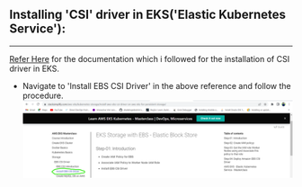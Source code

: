 ## Installing 'CSI' driver in EKS('Elastic Kubernetes Service'):
----------------------------------------------------------------
[Refer Here](https://www.stacksimplify.com/aws-eks/kubernetes-storage/create-kubernetes-storageclass-persistentvolumeclain-configmap-for-mysql-database/) for the documentation which i followed for the installation of CSI driver in EKS.

* Navigate to 'Install EBS CSI Driver' in the above reference and follow the procedure.
![Preview](./Images/csi-driver1.png)